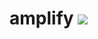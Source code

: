 # amplify <a href="https://travis-ci.org/stkent/amplify"><img src="https://travis-ci.org/stkent/amplify.svg"></a>

